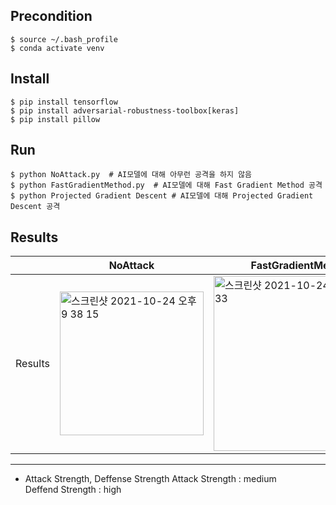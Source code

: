 ## Precondition
```
$ source ~/.bash_profile
$ conda activate venv
```

## Install
```
$ pip install tensorflow
$ pip install adversarial-robustness-toolbox[keras]
$ pip install pillow
```

## Run
```
$ python NoAttack.py  # AI모델에 대해 아무런 공격을 하지 않음
$ python FastGradientMethod.py  # AI모델에 대해 Fast Gradient Method 공격
$ python Projected Gradient Descent # AI모델에 대해 Projected Gradient Descent 공격
```

## Results
| | NoAttack | FastGradientMethod | ProjectedGradientDescent |
|--------|--------|--------|--------|
| Results | <img width="230" alt="스크린샷 2021-10-24 오후 9 38 15" src="https://user-images.githubusercontent.com/48276633/138594545-688b09a0-0d96-4186-9fbd-6fa86f3a960c.png"> | <img width="280" alt="스크린샷 2021-10-24 오후 9 38 33" src="https://user-images.githubusercontent.com/48276633/138594578-98d0d09b-3334-4a60-b820-16a4f8f9cef2.png"> |<img width="280" alt="스크린샷 2021-10-24 오후 9 38 55" src="https://user-images.githubusercontent.com/48276633/138594587-78c02368-c4e3-4e7f-a5de-9849b181c150.png">


<hr>

* Attack Strength, Deffense Strength
Attack Strength : medium <br>
Deffend Strength : high <br>

